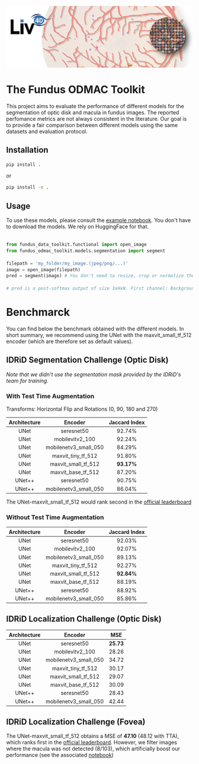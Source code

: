 ![header](imgs/header.png)


# The Fundus ODMAC Toolkit

This project aims to evaluate the performance of different models for the segmentation of optic disk and macula in fundus images. The reported perfomance metrics are not always consistent in the literature. Our goal is to provide a fair comparison between different models using the same datasets and evaluation protocol.


## Installation

```bash
pip install .
```

or
```bash
pip install -e .
```

## Usage

To use these models, please consult the [example notebook](notebooks/test_models.ipynb). You don't have to download the models. We rely on HuggingFace for that.
```python

from fundus_data_toolkit.functional import open_image
from fundus_odmac_toolkit.models.segmentation import segment

filepath = 'my_folder/my_image.(jpeg/png/...)'
image = open_image(filepath)
pred = segment(image) # You don't need to resize, crop or normalize the image as it will be done automatically.

# pred is a post-softmax output of size 3xHxW. First channel: Background score, Second channel: Optic Disk score, Last channel: Macula score.

```

# Benchmarck
You can find below the benchmark obtained with the different models. In short summary, we recommend using the UNet with the maxvit_small_tf_512 encoder (which are therefore set as default values).
## IDRiD Segmentation Challenge (Optic Disk)

*Note that we didn't use the segmentation mask provided by the IDRiD's team for training.*

### With Test Time Augmentation
Transforms: Horizontal Flip and Rotations (0, 90, 180 and 270)

| Architecture 	|        Encoder        	| Jaccard Index 	|
|:------------:	|:---------------------:	|:-------------:	|
| UNet         	| seresnet50            	| 92.74%        	|
| UNet         	| mobilevitv2_100       	| 92.24%        	|
| UNet         	| mobilenetv3_small_050 	| 84.29%        	|
| UNet         	| maxvit_tiny_tf_512    	| 91.80%        	|
| UNet         	| maxvit_small_tf_512   	| **93.17%**    	|
| UNet         	| maxvit_base_tf_512    	| 87.20%        	|
| UNet++       	| seresnet50            	| 90.75%        	|
| UNet++       	| mobilenetv3_small_050 	| 86.04%        	|


The UNet-maxvit_small_tf_512 would rank second in the [official leaderboard](https://idrid.grand-challenge.org/Leaderboard/)

### Without Test Time Augmentation

| Architecture 	|        Encoder        	| Jaccard Index 	|
|:------------:	|:---------------------:	|:-------------:	|
| UNet         	| seresnet50            	| 92.03%        	|
| UNet         	| mobilevitv2_100       	| 92.07%        	|
| UNet         	| mobilenetv3_small_050 	| 89.13%        	|
| UNet         	| maxvit_tiny_tf_512    	| 92.27%            |
| UNet         	| maxvit_small_tf_512   	| **92.84%**        |
| UNet         	| maxvit_base_tf_512    	| 88.19%        	|
| UNet++       	| seresnet50            	| 88.92%        	|
| UNet++       	| mobilenetv3_small_050 	| 85.86%        	|

## IDRiD Localization Challenge (Optic Disk)


| Architecture 	|        Encoder        	|  MSE  	|
|:------------:	|:---------------------:	|:-----:	|
| UNet         	| seresnet50            	| **25.73**	|
| UNet         	| mobilevitv2_100       	| 28.26 	|
| UNet         	| mobilenetv3_small_050 	| 34.72 	|
| UNet         	| maxvit_tiny_tf_512    	| 30.17 	|
| UNet         	| maxvit_small_tf_512   	| 29.07 	|
| UNet         	| maxvit_base_tf_512    	| 30.09 	|
| UNet++       	| seresnet50            	| 28.43 	|
| UNet++       	| mobilenetv3_small_050 	| 42.44 	|


## IDRiD Localization Challenge (Fovea)


The UNet-maxvit_small_tf_512 obtains a MSE of **47.10** (48.12 with TTA), which ranks first in the [official leaderboard](https://idrid.grand-challenge.org/Leaderboard/).
However, we filter images where the macula was not detected (8/103), which artificially boost our performance (see the associated [notebook](notebooks/idrid_eval.ipynb))
